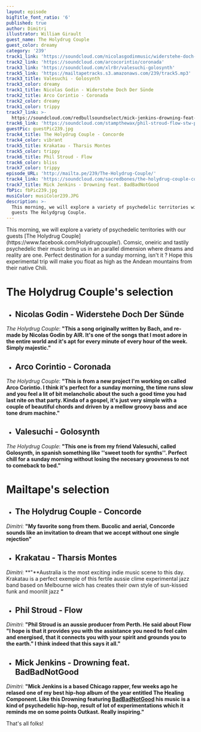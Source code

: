 ```yaml
---
layout: episode
bigTitle_font_ratio: '6'
published: true
author: Dimitri
illustrator: William Girault
guest_name: The Holydrug Couple
guest_color: dreamy
category: '239'
track1_link: 'https://soundcloud.com/nicolasgodinmusic/widerstehe-doch-der-sunde'
track2_link: 'https://soundcloud.com/arcocorintio/coronada'
track3_link: 'https://soundcloud.com/xlr8r/valesuchi-golosynth'
track5_link: 'https://mailtapetracks.s3.amazonaws.com/239/track5.mp3'
track3_title: Valesuchi - Golosynth
track3_color: dreamy
track1_title: Nicolas Godin - Widerstehe Doch Der Sünde
track2_title: Arco Corintio - Coronada
track2_color: dreamy
track1_color: trippy
track7_link: >-
  https://soundcloud.com/redbullsoundselect/mick-jenkins-drowning-feat-badbadnotgood
track6_link: 'https://soundcloud.com/stampthewax/phil-stroud-flow-stw-premiere'
guestPic: guestPic239.jpg
track4_title: The Holydrug Couple - Concorde
track4_color: vibrant
track5_title: Krakatau - Tharsis Montes
track5_color: trippy
track6_title: Phil Stroud - Flow
track6_color: bliss
track7_color: trippy
episode_URL: 'http://mailta.pe/239/The-Holydrug-Couple/'
track4_link: 'https://soundcloud.com/sacredbones/the-holydrug-couple-concorde'
track7_title: Mick Jenkins - Drowning feat. BadBadNotGood
fbPic: fbPic239.jpg
musiColor: musiColor239.JPG
description: >-
  This morning, we will explore a variety of psychedelic territories with our
  guests The Holydgrug Couple.
---
```

<p id="introduction">This morning, we will explore a variety of psychedelic territories with our guests [The Holydrug Couple](https://www.facebook.com/Holydrugcouple/). Comsic, oneiric and tastily psychedelic their music bring us in an parallel dimension where dreams and reality are one. Perfect destination for a sunday morning, isn't it ? Hope this experimental trip will make you float as high as the Andean mountains from their native Chili.</p>


# **The Holydrug Couple's selection**

+ ## Nicolas Godin - Widerstehe Doch Der Sünde
_The Holydrug Couple_: **"**This a song originally written by Bach, and re-made by Nicolas Godin by AIR. It's one of the songs that I most adore in the entire world and it's apt for every minute of every hour of the week. Simply majestic.**"**

+ ## Arco Corintio - Coronada
_The Holydrug Couple_: **"**This is from a new project I'm working on called Arco Corintio. I think it's perfect for a sunday morning, the time runs slow and you feel a lit of bit melancholic about the such a good time you had last nite on that party. Kinda of a gospel, it's just very simple with a couple of beautiful chords and driven by a mellow groovy bass and ace tone drum machine.**"**

+ ## Valesuchi - Golosynth
_The Holydrug Couple_: **"**This one is from my friend Valesuchi, called Golosynth, in spanish something like ''sweet tooth for synths''. Perfect chill for a sunday morning without losing the necesary groovness to not to comeback to bed.**"**

# **Mailtape's selection**

+ ## The Holydrug Couple - Concorde
_Dimitri_: **"**My favorite song from them. Bucolic and aerial, Concorde sounds like an invitation to dream that we accept without one single rejection**"**

+ ## Krakatau - Tharsis Montes
_Dimitri_: **"**Australia is the most exciting indie music scene to this day. Krakatau is a perfect exemple of this fertile aussie clime experimental jazz band based on Melbourne wich has creates their own style of sun-kissed funk and moonlit jazz  **"**

+ ## Phil Stroud - Flow
_Dimitri_: **"**Phil Stroud is an aussie producer from Perth. He said about Flow "I hope is that it provides you with the assistance you need to feel calm and energised, that it connects you with your spirit and grounds you to the earth." I think indeed that this says it all.**"**

+ ## Mick Jenkins - Drowning feat. BadBadNotGood
_Dimitri_: **"**Mick Jenkins is a based Chicago rapper, few weeks ago he relased one of my best hip-hop album of the year entitled The Healing Component. Like this Drowning featuring [BadBadNotGood](http://mailta.pe/110/BBNG/) his music is a kind of psychedelic hip-hop, result of lot of experimentations which it reminds me on some points Outkast. Really inspiring.**"**

<p id="outroduction">That's all folks!</p>
